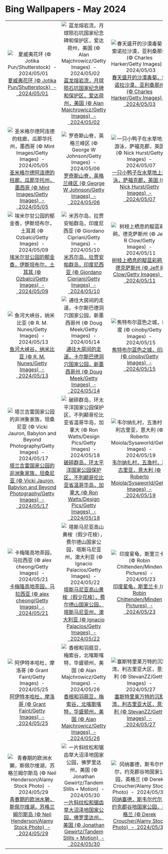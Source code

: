 # Bing Wallpapers - May 2024

| | | | |
|:-------------------------:|:-------------------------:|:-------------------------:|:-------------------------:|
| ![夏威夷花环 (© Jotika Pun/Shutterstock)  -  2024/05/01](https://cn.bing.com/th?id=OHR.HawaiianLei_ZH-CN7857272499_UHD.jpg&w=480)[夏威夷花环 (© Jotika Pun/Shutterstock)  -  2024/05/01](https://cn.bing.com/th?id=OHR.HawaiianLei_ZH-CN7857272499_UHD.jpg) | ![蓝龙熔岩流，月球陨石坑国家纪念碑和保护区，爱达荷州，美国 (© Alan Majchrowicz/Getty Images)  -  2024/05/02](https://cn.bing.com/th?id=OHR.CratersOfTheMoon_ZH-CN8971565042_UHD.jpg&w=480)[蓝龙熔岩流，月球陨石坑国家纪念碑和保护区，爱达荷州，美国 (© Alan Majchrowicz/Getty Images)  -  2024/05/02](https://cn.bing.com/th?id=OHR.CratersOfTheMoon_ZH-CN8971565042_UHD.jpg) | ![春天盛开的沙漠毒菊，索诺拉沙漠，亚利桑那州 (© Charles Harker/Getty Images)  -  2024/05/03](https://cn.bing.com/th?id=OHR.SonoranSpring_ZH-CN9246678734_UHD.jpg&w=480)[春天盛开的沙漠毒菊，索诺拉沙漠，亚利桑那州 (© Charles Harker/Getty Images)  -  2024/05/03](https://cn.bing.com/th?id=OHR.SonoranSpring_ZH-CN9246678734_UHD.jpg) | ![斯凯利格·迈克尔岛上一座古老修道院的废墟，爱尔兰 (© MNStudio/Getty Images)  -  2024/05/04](https://cn.bing.com/th?id=OHR.JediMonastery_ZH-CN0091557941_UHD.jpg&w=480)[斯凯利格·迈克尔岛上一座古老修道院的废墟，爱尔兰 (© MNStudio/Getty Images)  -  2024/05/04](https://cn.bing.com/th?id=OHR.JediMonastery_ZH-CN0091557941_UHD.jpg) |
| ![圣米格尔德阿连德的柱廊，瓜那华托州，墨西哥 (© Mint Images/Getty Images)  -  2024/05/05](https://cn.bing.com/th?id=OHR.SanMiguelAllende_ZH-CN1840507091_UHD.jpg&w=480)[圣米格尔德阿连德的柱廊，瓜那华托州，墨西哥 (© Mint Images/Getty Images)  -  2024/05/05](https://cn.bing.com/th?id=OHR.SanMiguelAllende_ZH-CN1840507091_UHD.jpg) | ![罗奇斯山脊，英格兰峰区 (© George W Johnson/Getty Images)  -  2024/05/06](https://cn.bing.com/th?id=OHR.TheRoachesPeakDistrict_ZH-CN2657532467_UHD.jpg&w=480)[罗奇斯山脊，英格兰峰区 (© George W Johnson/Getty Images)  -  2024/05/06](https://cn.bing.com/th?id=OHR.TheRoachesPeakDistrict_ZH-CN2657532467_UHD.jpg) | ![一只小鸭子在水草地上游泳，萨福克郡，英国 (© Nick Hurst/Getty Images)  -  2024/05/07](https://cn.bing.com/th?id=OHR.LittleDuckling_ZH-CN2922471258_UHD.jpg&w=480)[一只小鸭子在水草地上游泳，萨福克郡，英国 (© Nick Hurst/Getty Images)  -  2024/05/07](https://cn.bing.com/th?id=OHR.LittleDuckling_ZH-CN2922471258_UHD.jpg) | ![伊夫堡，马赛，法国 (© Sergii Figurnyi/Alamy)  -  2024/05/08](https://cn.bing.com/th?id=OHR.PortMarseille_ZH-CN3194394496_UHD.jpg&w=480)[伊夫堡，马赛，法国 (© Sergii Figurnyi/Alamy)  -  2024/05/08](https://cn.bing.com/th?id=OHR.PortMarseille_ZH-CN3194394496_UHD.jpg) |
| ![埃米尔甘公园的郁金香，伊斯坦布尔，土耳其 (© Ozbalci/Getty Images)  -  2024/05/09](https://cn.bing.com/th?id=OHR.EmirganPark_ZH-CN3394557999_UHD.jpg&w=480)[埃米尔甘公园的郁金香，伊斯坦布尔，土耳其 (© Ozbalci/Getty Images)  -  2024/05/09](https://cn.bing.com/th?id=OHR.EmirganPark_ZH-CN3394557999_UHD.jpg) | ![米苏尔岛，拉贾安帕群岛，印度尼西亚 (© Giordano Cipriani/Getty Images)  -  2024/05/10](https://cn.bing.com/th?id=OHR.MisoolRajaAmpat_ZH-CN3557473032_UHD.jpg&w=480)[米苏尔岛，拉贾安帕群岛，印度尼西亚 (© Giordano Cipriani/Getty Images)  -  2024/05/10](https://cn.bing.com/th?id=OHR.MisoolRajaAmpat_ZH-CN3557473032_UHD.jpg) | ![树枝上栖息的靛蓝彩鹀，德克萨斯州 (© Jeff R Clow/Getty Images)  -  2024/05/11](https://cn.bing.com/th?id=OHR.TexasIndigoBunting_ZH-CN3699392300_UHD.jpg&w=480)[树枝上栖息的靛蓝彩鹀，德克萨斯州 (© Jeff R Clow/Getty Images)  -  2024/05/11](https://cn.bing.com/th?id=OHR.TexasIndigoBunting_ZH-CN3699392300_UHD.jpg) | ![潘帕省草原上的雌性原驼和它新出生的宝宝，阿根廷 (© Gabriel Rojo/Minden Pictures)  -  2024/05/12](https://cn.bing.com/th?id=OHR.GuanacoMother_ZH-CN3856540256_UHD.jpg&w=480)[潘帕省草原上的雌性原驼和它新出生的宝宝，阿根廷 (© Gabriel Rojo/Minden Pictures)  -  2024/05/12](https://cn.bing.com/th?id=OHR.GuanacoMother_ZH-CN3856540256_UHD.jpg) |
| ![鱼河大峡谷，纳米比亚 (© R. M. Nunes/Getty Images)  -  2024/05/13](https://cn.bing.com/th?id=OHR.NamibiaCanyon_ZH-CN3973338246_UHD.jpg&w=480)[鱼河大峡谷，纳米比亚 (© R. M. Nunes/Getty Images)  -  2024/05/13](https://cn.bing.com/th?id=OHR.NamibiaCanyon_ZH-CN3973338246_UHD.jpg) | ![通往大房间的走道，卡尔斯巴德洞穴国家公园，新墨西哥州 (© Doug Meek/Getty Images)  -  2024/05/14](https://cn.bing.com/th?id=OHR.CarlsbadNP_ZH-CN4136753542_UHD.jpg&w=480)[通往大房间的走道，卡尔斯巴德洞穴国家公园，新墨西哥州 (© Doug Meek/Getty Images)  -  2024/05/14](https://cn.bing.com/th?id=OHR.CarlsbadNP_ZH-CN4136753542_UHD.jpg) | ![焦特布尔蓝色之城，印度 (© cinoby/Getty Images)  -  2024/05/15](https://cn.bing.com/th?id=OHR.BlueCityIndia_ZH-CN4275229255_UHD.jpg&w=480)[焦特布尔蓝色之城，印度 (© cinoby/Getty Images)  -  2024/05/15](https://cn.bing.com/th?id=OHR.BlueCityIndia_ZH-CN4275229255_UHD.jpg) | ![维戈的兰德大桥，西班牙 (© Julio Conde/Getty Images)  -  2024/05/16](https://cn.bing.com/th?id=OHR.ReconquistaVigo_ZH-CN4619580424_UHD.jpg&w=480)[维戈的兰德大桥，西班牙 (© Julio Conde/Getty Images)  -  2024/05/16](https://cn.bing.com/th?id=OHR.ReconquistaVigo_ZH-CN4619580424_UHD.jpg) |
| ![塔兰吉雷国家公园的非洲象家族，坦桑尼亚 (© Vicki Jauron, Babylon and Beyond Photography/Getty Images)  -  2024/05/17](https://cn.bing.com/th?id=OHR.TarangireElephants_ZH-CN5447385839_UHD.jpg&w=480)[塔兰吉雷国家公园的非洲象家族，坦桑尼亚 (© Vicki Jauron, Babylon and Beyond Photography/Getty Images)  -  2024/05/17](https://cn.bing.com/th?id=OHR.TarangireElephants_ZH-CN5447385839_UHD.jpg) | ![破碎群岛，环太平洋国家公园保护区，不列颠哥伦比亚省温哥华岛，加拿大 (© Ron Watts/Design Pics/Getty Images)  -  2024/05/18](https://cn.bing.com/th?id=OHR.PacificRimNationalPark_ZH-CN5809123424_UHD.jpg&w=480)[破碎群岛，环太平洋国家公园保护区，不列颠哥伦比亚省温哥华岛，加拿大 (© Ron Watts/Design Pics/Getty Images)  -  2024/05/18](https://cn.bing.com/th?id=OHR.PacificRimNationalPark_ZH-CN5809123424_UHD.jpg) | ![韦尔纳扎村，五渔村，利古里亚，意大利 (© Roberto Moiola/Sysaworld/Getty Images)  -  2024/05/19](https://cn.bing.com/th?id=OHR.VernazzaItaly_ZH-CN6245826569_UHD.jpg&w=480)[韦尔纳扎村，五渔村，利古里亚，意大利 (© Roberto Moiola/Sysaworld/Getty Images)  -  2024/05/19](https://cn.bing.com/th?id=OHR.VernazzaItaly_ZH-CN6245826569_UHD.jpg) | ![蜜蜂照料蜂巢 (© Simun Ascic/Alamy Stock Photo)  -  2024/05/20](https://cn.bing.com/th?id=OHR.HoneycombBee_ZH-CN6572760814_UHD.jpg&w=480)[蜜蜂照料蜂巢 (© Simun Ascic/Alamy Stock Photo)  -  2024/05/20](https://cn.bing.com/th?id=OHR.HoneycombBee_ZH-CN6572760814_UHD.jpg) |
| ![卡梅隆高地茶园，马拉西亚 (© alex cheong/Getty Images)  -  2024/05/21](https://cn.bing.com/th?id=OHR.MalaysiaTea_ZH-CN6758939415_UHD.jpg&w=480)[卡梅隆高地茶园，马拉西亚 (© alex cheong/Getty Images)  -  2024/05/21](https://cn.bing.com/th?id=OHR.MalaysiaTea_ZH-CN6758939415_UHD.jpg) | ![塔斯马尼亚高山黄桉（假少花桉），费尔德山国家公园，塔斯马尼亚州，澳大利亚 (© Ignacio Palacios/Getty Images)  -  2024/05/22](https://cn.bing.com/th?id=OHR.SnowGumTasmania_ZH-CN6975160884_UHD.jpg&w=480)[塔斯马尼亚高山黄桉（假少花桉），费尔德山国家公园，塔斯马尼亚州，澳大利亚 (© Ignacio Palacios/Getty Images)  -  2024/05/22](https://cn.bing.com/th?id=OHR.SnowGumTasmania_ZH-CN6975160884_UHD.jpg) | ![印度星龟，斯里兰卡 (© Robin Chittenden/Minden Pictures)  -  2024/05/23](https://cn.bing.com/th?id=OHR.IndianStarTortoise_ZH-CN7177478610_UHD.jpg&w=480)[印度星龟，斯里兰卡 (© Robin Chittenden/Minden Pictures)  -  2024/05/23](https://cn.bing.com/th?id=OHR.IndianStarTortoise_ZH-CN7177478610_UHD.jpg) | ![阿尼斯克洛峡谷，奥德萨和佩尔迪多山国家公园，韦斯卡，西班牙 (© Marisa Estivill/Shutterstock)  -  2024/05/24](https://cn.bing.com/th?id=OHR.OrdesaNationalPark_ZH-CN8545620273_UHD.jpg&w=480)[阿尼斯克洛峡谷，奥德萨和佩尔迪多山国家公园，韦斯卡，西班牙 (© Marisa Estivill/Shutterstock)  -  2024/05/24](https://cn.bing.com/th?id=OHR.OrdesaNationalPark_ZH-CN8545620273_UHD.jpg) |
| ![阿伊特本哈杜，摩洛哥 (© Grant Faint/Getty Images)  -  2024/05/25](https://cn.bing.com/th?id=OHR.MoroccoBenhaddou_ZH-CN8742267428_UHD.jpg&w=480)[阿伊特本哈杜，摩洛哥 (© Grant Faint/Getty Images)  -  2024/05/25](https://cn.bing.com/th?id=OHR.MoroccoBenhaddou_ZH-CN8742267428_UHD.jpg) | ![香根和羽扇豆，梅索谷，北喀斯喀特，华盛顿州，美国 (© Alan Majchrowicz/Getty Images)  -  2024/05/26](https://cn.bing.com/th?id=OHR.MethowWildflowers_ZH-CN8926661958_UHD.jpg&w=480)[香根和羽扇豆，梅索谷，北喀斯喀特，华盛顿州，美国 (© Alan Majchrowicz/Getty Images)  -  2024/05/26](https://cn.bing.com/th?id=OHR.MethowWildflowers_ZH-CN8926661958_UHD.jpg) | ![塞斯特里莱万特的沉默湾，利古里亚大区，意大利 (© StevanZZ/Getty Images)  -  2024/05/27](https://cn.bing.com/th?id=OHR.SestriLevante_ZH-CN9286254645_UHD.jpg&w=480)[塞斯特里莱万特的沉默湾，利古里亚大区，意大利 (© StevanZZ/Getty Images)  -  2024/05/27](https://cn.bing.com/th?id=OHR.SestriLevante_ZH-CN9286254645_UHD.jpg) | ![罗萨诺修道院，迈泰奥拉，色萨利 ，希腊 (© Marius Roman/Getty Images)  -  2024/05/28](https://cn.bing.com/th?id=OHR.MeteoraMonastery_ZH-CN9551991708_UHD.jpg&w=480)[罗萨诺修道院，迈泰奥拉，色萨利 ，希腊 (© Marius Roman/Getty Images)  -  2024/05/28](https://cn.bing.com/th?id=OHR.MeteoraMonastery_ZH-CN9551991708_UHD.jpg) |
| ![青春期的欧洲水獭，斯佩尔维湖，苏格兰姆尔斯岛 (© Neil Henderson/Alamy Stock Photo)  -  2024/05/29](https://cn.bing.com/th?id=OHR.MullOtter_ZH-CN9691813587_UHD.jpg&w=480)[青春期的欧洲水獭，斯佩尔维湖，苏格兰姆尔斯岛 (© Neil Henderson/Alamy Stock Photo)  -  2024/05/29](https://cn.bing.com/th?id=OHR.MullOtter_ZH-CN9691813587_UHD.jpg) | ![一片斜纹松和锯齿草大沼泽地国家公园，佛罗里达州，美国 (© Jonathan Gewirtz/Tandem Stills + Motion)  -  2024/05/30](https://cn.bing.com/th?id=OHR.Everglades90th_ZH-CN9853372570_UHD.jpg&w=480)[一片斜纹松和锯齿草大沼泽地国家公园，佛罗里达州，美国 (© Jonathan Gewirtz/Tandem Stills + Motion)  -  2024/05/30](https://cn.bing.com/th?id=OHR.Everglades90th_ZH-CN9853372570_UHD.jpg) | ![冈纳塞德，斯韦尔代尔，约克郡谷地国家公园，英格兰 (© Derek Croucher/Alamy Stock Photo)  -  2024/05/31](https://cn.bing.com/th?id=OHR.YorkshireDalesNP_ZH-CN0775378262_UHD.jpg&w=480)[冈纳塞德，斯韦尔代尔，约克郡谷地国家公园，英格兰 (© Derek Croucher/Alamy Stock Photo)  -  2024/05/31](https://cn.bing.com/th?id=OHR.YorkshireDalesNP_ZH-CN0775378262_UHD.jpg) |  |
